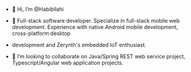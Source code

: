- 👋 Hi, I’m @Habibllahi
- 👀 Full-stack software developer. Specialize in full-stack mobile web development. Experience with native Android mobile development, cross-platform desktop
- development and Zerynth's embedded IoT enthusiast.

- 💞️ I’m looking to collaborate on Java/Spring REST web service project, Typescript/Angular web application projects.

<!---
Habibllahi/Habibllahi is a ✨ special ✨ repository because its `README.md` (this file) appears on your GitHub proYou can click the Preview link to take a look at your changes.
--->
